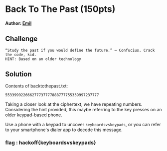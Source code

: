 # Back To The Past (150pts)
#### Author: [Emil](https://github.com/TheSkullCrushr)
## Challenge
`
“Study the past if you would define the future.” ― Confucius. Crack the code, kid.
`  
`
HINT: Based on an older technology
`
## Solution

Contents of backtothepast.txt:
```
553399922666277737777888777755339997237777
```
Taking a closer look at the ciphertext, we have repeating numbers.
Considering the hint provided, this maybe referring to the key presses on an older keypad-based phone.

Use a phone with a keypad to uncover `keyboardsvskeypads`, or you can refer to your smartphone's dialer app to decode this message.

### flag : hackoff{keyboardsvskeypads}
